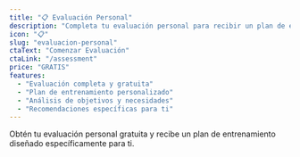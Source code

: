 ```yaml
---
title: "📋 Evaluación Personal"
description: "Completa tu evaluación personal para recibir un plan de entrenamiento personalizado"
icon: "📋"
slug: "evaluacion-personal"
ctaText: "Comenzar Evaluación"
ctaLink: "/assessment"
price: "GRATIS"
features:
  - "Evaluación completa y gratuita"
  - "Plan de entrenamiento personalizado"
  - "Análisis de objetivos y necesidades"
  - "Recomendaciones específicas para ti"
---
```


Obtén tu evaluación personal gratuita y recibe un plan de entrenamiento diseñado específicamente para ti.
